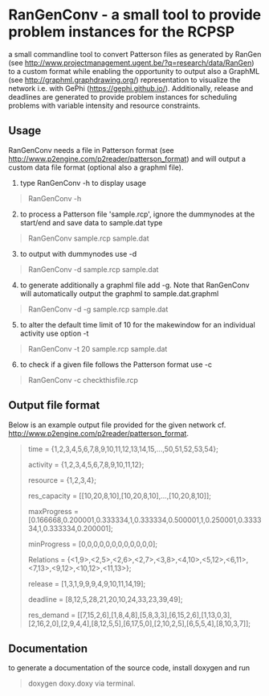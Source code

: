 
RanGenConv - a small tool to provide problem instances for the RCPSP
====================================================================
a small commandline tool to convert Patterson files as generated by RanGen (see http://www.projectmanagement.ugent.be/?q=research/data/RanGen) to a custom format while enabling the opportunity to output also a GraphML (see http://graphml.graphdrawing.org/) representation to visualize the network i.e. with GePhi (https://gephi.github.io/). Additionally, release and deadlines are generated to provide problem instances for scheduling problems with variable intensity and resource constraints. 

Usage
-----
RanGenConv needs a file in Patterson format (see http://www.p2engine.com/p2reader/patterson_format) and will output a custom data file format (optional also a graphml file).

1. type RanGenConv -h to display usage
> RanGenConv -h
2. to process a Patterson file 'sample.rcp', ignore the dummynodes at the start/end and save data to sample.dat type 
> RanGenConv sample.rcp sample.dat
3. to output with dummynodes use -d
> RanGenConv -d sample.rcp sample.dat
4. to generate additionally a graphml file add -g. Note that RanGenConv will automatically output the graphml to sample.dat.graphml
> RanGenConv -d -g sample.rcp sample.dat
5. to alter the default time limit of 10 for the makewindow for an individual activity use option -t
> RanGenConv -t 20 sample.rcp sample.dat
6. to check if a given file follows the Patterson format use -c
> RanGenConv -c checkthisfile.rcp

 Output file format
 ------------------
 Below is an example output file provided for the given network cf. http://www.p2engine.com/p2reader/patterson_format. 
> time = {1,2,3,4,5,6,7,8,9,10,11,12,13,14,15,...,50,51,52,53,54};
>
> activity = {1,2,3,4,5,6,7,8,9,10,11,12};
>
> resource = {1,2,3,4};
>
> res_capacity = [[10,20,8,10],[10,20,8,10],...,[10,20,8,10]];
>
> maxProgress  = [0.166668,0.200001,0.333334,1,0.333334,0.500001,1,0.250001,0.333334,1,0.333334,0.200001];
>
> minProgress  = [0,0,0,0,0,0,0,0,0,0,0,0];
>
> Relations  = {<1,9>,<2,5>,<2,6>,<2,7>,<3,8>,<4,10>,<5,12>,<6,11>,<7,13>,<9,12>,<10,12>,<11,13>};
>
> release  = [1,3,1,9,9,9,4,9,10,11,14,19];
>
> deadline  = [8,12,5,28,21,20,10,24,33,23,39,49];
>
> res_demand = [[7,15,2,6],[1,8,4,8],[5,8,3,3],[6,15,2,6],[1,13,0,3],[2,16,2,0],[2,9,4,4],[8,12,5,5],[6,17,5,0],[2,10,2,5],[6,5,5,4],[8,10,3,7]];

Documentation
-------------
to generate a documentation of the source code, install doxygen and run
> doxygen doxy.doxy
via terminal.